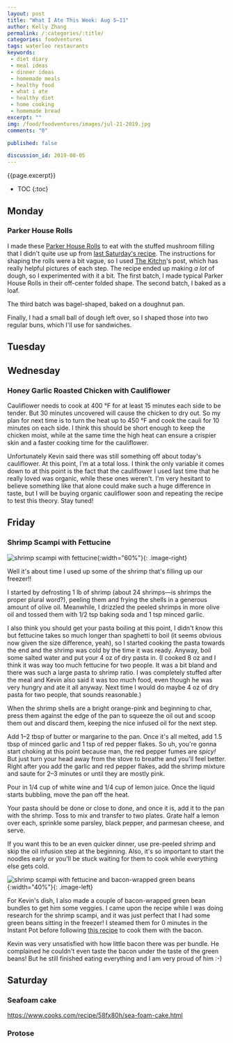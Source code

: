 ```yaml
---
layout: post
title: "What I Ate This Week: Aug 5–11"
author: Kelly Zhang
permalink: /:categories/:title/
categories: foodventures
tags: waterloo restaurants
keywords:
 - diet diary
 - meal ideas
 - dinner ideas
 - homemade meals
 - healthy food
 - what i ate
 - healthy diet
 - home cooking
 - homemade bread
excerpt: ""
img: /food/foodventures/images/jul-21-2019.jpg
comments: "0"

published: false

discussion_id: 2019-08-05
---
```


{{page.excerpt}}

* TOC
{:toc}

## Monday

### Parker House Rolls

I made these [Parker House Rolls](https://www.tasteofhome.com/recipes/parker-house-rolls/) to eat with the stuffed mushroom filling that I didn't quite use up from [last Saturday's recipe](/food/foodventures/what-i-ate-jul-29-aug-04/#stuffed-mushrooms). The instructions for shaping the rolls were a bit vague, so I used [The Kitchn](https://www.thekitchn.com/how-to-make-parker-house-rolls-cooking-lessons-from-the-kitchn-203112)'s post, which has really helpful pictures of each step. The recipe ended up making *a lot* of dough, so I experimented with it a bit. The first batch, I made typical Parker House Rolls in their off-center folded shape. The second batch, I baked as a loaf.

The third batch was bagel-shaped, baked on a doughnut pan.

Finally, I had a small ball of dough left over, so I shaped those into two regular buns, which I'll use for sandwiches.

## Tuesday



## Wednesday

### Honey Garlic Roasted Chicken with Cauliflower

Cauliflower needs to cook at 400 °F for at least 15 minutes each side to be tender. But 30 minutes uncovered will cause the chicken to dry out. So my plan for next time is to turn the heat up to 450 °F and cook the cauli for 10 minutes on each side. I think this should be short enough to keep the chicken moist, while at the same time the high heat can ensure a crispier skin and a faster cooking time for the cauliflower.

Unfortunately Kevin said there was still something off about today's cauliflower. At this point, I'm at a total loss. I think the only variable it comes down to at this point is the fact that the cauliflower I used last time that he really loved was organic, while these ones weren't. I'm very hesitant to believe something like that alone could make such a huge difference in taste, but I will be buying organic cauliflower soon and repeating the recipe to test this theory. Stay tuned!

## Friday

### Shrimp Scampi with Fettucine

![shrimp scampi with fettucine](/food/foodventures/images/shrimp-scampi-fettucine-1.jpg){:width="60%"}{: .image-right}

Well it's about time I used up some of the shrimp that's filling up our freezer!!

I started by defrosting 1 lb of shrimp (about 24 shrimps—is shrimps the proper plural word?), peeling them and frying the shells in a generous amount of olive oil. Meanwhile, I drizzled the peeled shrimps in more olive oil and tossed them with 1/2 tsp baking soda and 1 tsp minced garlic.

I also think you should get your pasta boiling at this point, I didn't know this but fettucine takes so much longer than spaghetti to boil (it seems obvious now given the size difference, yeah), so I started cooking the pasta towards the end and the shrimp was cold by the time it was ready. Anyway, boil some salted water and put your 4 oz of dry pasta in. (I cooked 8 oz and I think it was way too much fettucine for two people. It was a bit bland and there was such a large pasta to shrimp ratio. I was completely stuffed after the meal and Kevin also said it was too much food, even though he was very hungry and ate it all anyway. Next time I would do maybe 4 oz of dry pasta for two people, that sounds reasonable.)

When the shrimp shells are a bright orange-pink and beginning to char, press them against the edge of the pan to squeeze the oil out and scoop them out and discard them, keeping the nice infused oil for the next step.

Add 1–2 tbsp of butter or margarine to the pan. Once it's all melted, add 1.5 tbsp of minced garlic and 1 tsp of red pepper flakes. So uh, you're gonna start choking at this point because man, the red pepper fumes are *spicy!* But just turn your head away from the stove to breathe and you'll feel better. Right after you add the garlic and red pepper flakes, add the shrimp mixture and saute for 2–3 minutes or until they are mostly pink.

Pour in 1/4 cup of white wine and 1/4 cup of lemon juice. Once the liquid starts bubbling, move the pan off the heat.

Your pasta should be done or close to done, and once it is, add it to the pan with the shrimp. Toss to mix and transfer to two plates. Grate half a lemon over each, sprinkle some parsley, black pepper, and parmesan cheese, and serve.

If you want this to be an even quicker dinner, use pre-peeled shrimp and skip the oil infusion step at the beginning. Also, it's so important to start the noodles early or you'll be stuck waiting for them to cook while everything else gets cold.

![shrimp scampi with fettucine and bacon-wrapped green beans](/food/foodventures/images/shrimp-scampi-fettucine-2.jpg){:width="40%"}{: .image-left}

For Kevin's dish, I also made a couple of bacon-wrapped green bean bundles to get him some veggies. I came upon the recipe while I was doing research for the shrimp scampi, and it was just perfect that I had some green beans sitting in the freezer! I steamed them for 0 minutes in the Instant Pot before following [this recipe](https://www.reddit.com/r/GifRecipes/comments/5o7wyl/3course_shrimp_scampi_dinner/dcha9lm/) to cook them with the bacon.

Kevin was very unsatisfied with how little bacon there was per bundle. He complained he couldn't even taste the bacon under the taste of the green beans! But he still finished eating everything and I am very proud of him :-)

## Saturday

### Seafoam cake

https://www.cooks.com/recipe/58fx80h/sea-foam-cake.html

### Protose
